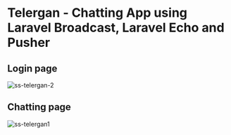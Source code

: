 # Telergan - Chatting App using Laravel Broadcast, Laravel Echo and Pusher
## Login page
![ss-telergan-2](https://user-images.githubusercontent.com/37338847/38187642-8a1424c4-3626-11e8-8450-ecd574108a6e.png)
## Chatting page
![ss-telergan1](https://user-images.githubusercontent.com/37338847/38187630-7dfbc3ae-3626-11e8-9511-594688fa9b27.png)

